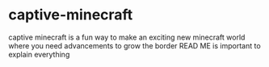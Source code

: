 # captive-minecraft
captive minecraft is a fun way to make an exciting new minecraft world where you need advancements to grow the border READ ME is important to explain everything
